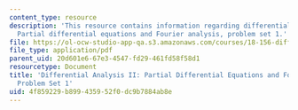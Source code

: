```yaml
---
content_type: resource
description: 'This resource contains information regarding differential analysis II:
  Partial differential equations and Fourier analysis, problem set 1.'
file: https://ol-ocw-studio-app-qa.s3.amazonaws.com/courses/18-156-differential-analysis-ii-partial-differential-equations-and-fourier-analysis-spring-2016/4f859229b899435952f0dc9b7884ab8e_MIT18_156S16_pset1.pdf
file_type: application/pdf
parent_uid: 20d601e6-67e3-4547-fd29-461fd58f58d1
resourcetype: Document
title: 'Differential Analysis II: Partial Differential Equations and Fourier Analysis,
  Problem Set 1'
uid: 4f859229-b899-4359-52f0-dc9b7884ab8e
---
```


